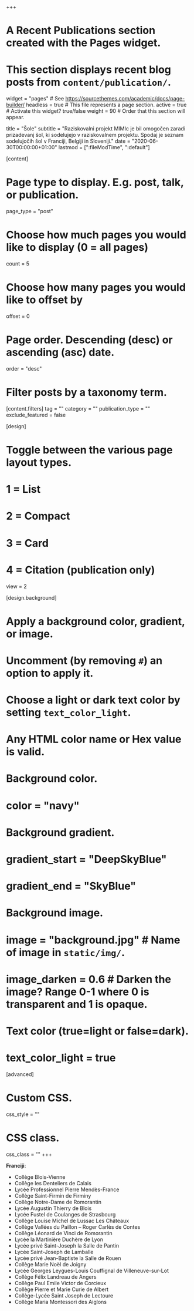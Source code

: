 +++
# A Recent Publications section created with the Pages widget.
# This section displays recent blog posts from `content/publication/`.

widget = "pages"  # See https://sourcethemes.com/academic/docs/page-builder/
headless = true  # This file represents a page section.
active = true  # Activate this widget? true/false
weight = 90  # Order that this section will appear.

title = "Šole"
subtitle = "Raziskovalni projekt MIMIc je bil omogočen zaradi prizadevanj šol, ki sodelujejo v raziskovalnem projektu. Spodaj je seznam sodelujočih šol v Franciji, Belgiji in Sloveniji."
date = "2020-06-30T00:00:00+01:00"
lastmod = [":fileModTime", ":default"]

[content]
  # Page type to display. E.g. post, talk, or publication.
  page_type = "post"
  
  # Choose how much pages you would like to display (0 = all pages)
  count = 5
  
  # Choose how many pages you would like to offset by
  offset = 0

  # Page order. Descending (desc) or ascending (asc) date.
  order = "desc"

  # Filter posts by a taxonomy term.
  [content.filters]
    tag = ""
    category = ""
    publication_type = ""
    exclude_featured = false
  
[design]
  # Toggle between the various page layout types.
  #   1 = List
  #   2 = Compact
  #   3 = Card
  #   4 = Citation (publication only)
  view = 2
  
[design.background]
  # Apply a background color, gradient, or image.
  #   Uncomment (by removing `#`) an option to apply it.
  #   Choose a light or dark text color by setting `text_color_light`.
  #   Any HTML color name or Hex value is valid.
    
  # Background color.
  # color = "navy"
  
  # Background gradient.
  # gradient_start = "DeepSkyBlue"
  # gradient_end = "SkyBlue"
  
  # Background image.
  # image = "background.jpg"  # Name of image in `static/img/`.
  # image_darken = 0.6  # Darken the image? Range 0-1 where 0 is transparent and 1 is opaque.

  # Text color (true=light or false=dark).
  # text_color_light = true  
  
[advanced]
 # Custom CSS. 
 css_style = ""
 
 # CSS class.
 css_class = ""
+++

**Franciji**:
- Collège Blois-Vienne
- Collège les Denteliers de Calais
- Lycée Professionnel Pierre Mendès-France
- Collège Saint-Firmin de Firminy
- Collège Notre-Dame de Romorantin
- Lycée Augustin Thierry de Blois
- Lycée Fustel de Coulanges de Strasbourg
- Collège Louise Michel de Lussac Les Châteaux
- Collège Vallées du Paillon – Roger Carlès de Contes
- Collège Léonard de Vinci de Romorantin
- Lycée la Martinière Duchère de Lyon
- Lycée privé Saint-Joseph la Salle de Pantin
- Lycée Saint-Joseph de Lamballe
- Lycée privé Jean-Baptiste la Salle de Rouen
- Collège Marie Noël de Joigny
- Lycée Georges Leygues-Louis Couffignal de Villeneuve-sur-Lot
- Collège Félix Landreau de Angers
- Collège Paul Emile Victor de Corcieux
- Collège Pierre et Marie Curie de Albert
- Collège-Lycée Saint Joseph de Lectoure
- Collège Maria Montessori des Aiglons